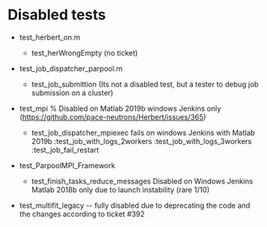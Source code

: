 # Disabled tests

- test_herbert_on.m
  - test_herWrongEmpty (no ticket)

- test_job_dispatcher_parpool.m
  - test_job_submittion (Its not a disabled test, but a tester to debug job submission on a cluster)

- test_mpi % Disabled on Matlab 2019b windows Jenkins only (https://github.com/pace-neutrons/Herbert/issues/365)
    - test_job_dispatcher_mpiexec  fails on windows Jenkins with Matlab 2019b
        :test_job_with_logs_2workers
        :test_job_with_logs_3workers
        :test_job_fail_restart
  
- test_ParpoolMPI_Framework 
    - test_finish_tasks_reduce_messages Disabled on Windows Jenkins Matlab 2018b only due to launch instability (rare 1/10)
    
- test_multifit_legacy  -- fully disabled due to deprecating the code and the changes according to ticket #392